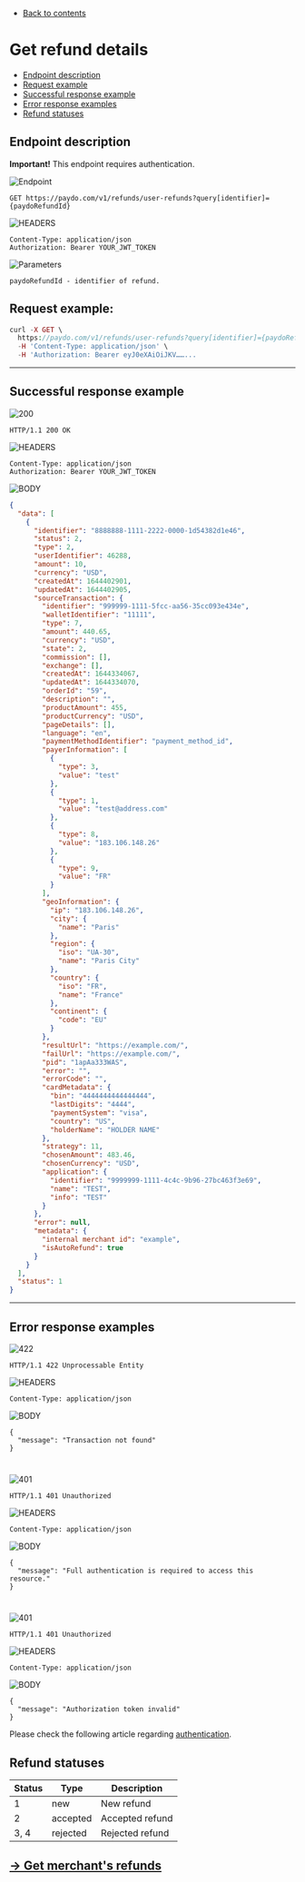 * [Back to contents](../Readme.md#contents)

# Get refund details



* [Endpoint description](#endpoint-description)
* [Request example](#request-example)
* [Successful response example](#successful-response-example)
* [Error response examples](#error-response-examples)
* [Refund statuses](#refund-statuses)


## Endpoint description

**Important!** This endpoint requires authentication.

![Endpoint](https://img.shields.io/badge/-Endpoint-darkblue?style=for-the-badge)

```
GET https://paydo.com/v1/refunds/user-refunds?query[identifier]={paydoRefundId}
```

![HEADERS](https://img.shields.io/badge/-Headers-darkviolet?style=for-the-badge)


```
Content-Type: application/json
Authorization: Bearer YOUR_JWT_TOKEN
```


![Parameters](https://img.shields.io/badge/-Parameters-gray?style=for-the-badge)


```
paydoRefundId - identifier of refund.
```



## Request example:


```php
curl -X GET \
  https://paydo.com/v1/refunds/user-refunds?query[identifier]={paydoRefundId} \
  -H 'Content-Type: application/json' \
  -H 'Authorization: Bearer eyJ0eXAiOiJKV……...
```


---
## Successful response example

![200](https://img.shields.io/badge/200-OK-green?style=for-the-badge)

```
HTTP/1.1 200 OK
```
![HEADERS](https://img.shields.io/badge/-Headers-darkviolet?style=for-the-badge)
```
Content-Type: application/json
Authorization: Bearer YOUR_JWT_TOKEN
```
![BODY](https://img.shields.io/badge/-Body-darkblue?style=for-the-badge)




```json
{
  "data": [
    {
      "identifier": "8888888-1111-2222-0000-1d54382d1e46",
      "status": 2,
      "type": 2,
      "userIdentifier": 46288,
      "amount": 10,
      "currency": "USD",
      "createdAt": 1644402901,
      "updatedAt": 1644402905,
      "sourceTransaction": {
        "identifier": "999999-1111-5fcc-aa56-35cc093e434e",
        "walletIdentifier": "11111",
        "type": 7,
        "amount": 440.65,
        "currency": "USD",
        "state": 2,
        "commission": [],
        "exchange": [],
        "createdAt": 1644334067,
        "updatedAt": 1644334070,
        "orderId": "59",
        "description": "",
        "productAmount": 455,
        "productCurrency": "USD",
        "pageDetails": [],
        "language": "en",
        "paymentMethodIdentifier": "payment_method_id",
        "payerInformation": [
          {
            "type": 3,
            "value": "test"
          },
          {
            "type": 1,
            "value": "test@address.com"
          },
          {
            "type": 8,
            "value": "183.106.148.26"
          },
          {
            "type": 9,
            "value": "FR"
          }
        ],
        "geoInformation": {
          "ip": "183.106.148.26",
          "city": {
            "name": "Paris"
          },
          "region": {
            "iso": "UA-30",
            "name": "Paris City"
          },
          "country": {
            "iso": "FR",
            "name": "France"
          },
          "continent": {
            "code": "EU"
          }
        },
        "resultUrl": "https://example.com/",
        "failUrl": "https://example.com/",
        "pid": "1apAa333WAS",
        "error": "",
        "errorCode": "",
        "cardMetadata": {
          "bin": "4444444444444444",
          "lastDigits": "4444",
          "paymentSystem": "visa",
          "country": "US",
          "holderName": "HOLDER NAME"
        },
        "strategy": 11,
        "chosenAmount": 483.46,
        "chosenCurrency": "USD",
        "application": {
          "identifier": "9999999-1111-4c4c-9b96-27bc463f3e69",
          "name": "TEST",
          "info": "TEST"
        }
      },
      "error": null,
      "metadata": {
        "internal merchant id": "example",
        "isAutoRefund": true
      }
    }
  ],
  "status": 1
}
```


---
## Error response examples

![422](https://img.shields.io/badge/422-Unprocessable%20Entity-red?style=for-the-badge)
```
HTTP/1.1 422 Unprocessable Entity
```
![HEADERS](https://img.shields.io/badge/-Headers-darkviolet?style=for-the-badge)

```
Content-Type: application/json
```


![BODY](https://img.shields.io/badge/-Body-darkblue?style=for-the-badge)

```
{
  "message": "Transaction not found"
}
```

#
![401](https://img.shields.io/badge/401-Unauthorized-red?style=for-the-badge)
```
HTTP/1.1 401 Unauthorized
```
![HEADERS](https://img.shields.io/badge/-Headers-darkviolet?style=for-the-badge)

```
Content-Type: application/json
```
![BODY](https://img.shields.io/badge/-Body-darkblue?style=for-the-badge)

```
{
  "message": "Full authentication is required to access this resource."
}
```

#
![401](https://img.shields.io/badge/401-Unauthorized-red?style=for-the-badge)
```
HTTP/1.1 401 Unauthorized
```
![HEADERS](https://img.shields.io/badge/-Headers-darkviolet?style=for-the-badge)

```
Content-Type: application/json
```
![BODY](https://img.shields.io/badge/-Body-darkblue?style=for-the-badge)

```
{
  "message": "Authorization token invalid"
}
```


Please check the following article regarding [authentication](../Authentication/authentication.md).


## Refund statuses


|Status|Type|Description|
|--- |--- |--- |
|1|new|New refund|
|2|accepted|Accepted refund|
|3, 4|rejected|Rejected refund|



## [→ Get merchant's refunds](../Refund/getRefundList.md)

